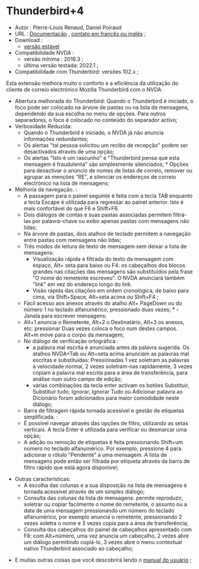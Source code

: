 # Thunderbird+4 #

* Autor : Pierre-Louis Renaud, Daniel Poiraud
* URL : [Documentação](http://www.rptools.org/Outils-DV/NVDA-ThunderbirdPlus-pt.html) , [contato em francês ou inglês](http://www.rptools.org/Outils-DV/contact.html) ;
* Download :
	* [versão estável][1]
* Compatibilidade NVDA :
	* versão mínima : 2019.3 ; 
	* última versão testada: 2022.1 ;
* Compatibilidade com Thunderbird: versões 102.x ;

Esta extensão melhora muito o conforto e a eficiência da utilização do cliente de correio electrónico Mozilla Thunderbird com o NVDA.

* Abertura melhorada do Thunderbird: 
Quando o Thunderbird é iniciado, o foco pode ser colocado na árvore de pastas ou na lista de mensagens, dependendo da sua escolha no menu de opções. Para outros separadores, o foco é colocado no conteúdo do separador activo;
* Verbosidade Reduzida:
	* Quando o Thunderbird é iniciado, o NVDA já não anuncia informações redundantes;
	* Os alertas "tal pessoa solicitou um recibo de recepção" podem ser desactivados através de uma opção;
	* Os alertas "Isto é um rascunho" e "Thunderbird pensa que esta mensagem é fraudulenta" são simplesmente silenciados;	* Opções para desactivar o anúncio de nomes de listas de correio, remover ou agrupar as menções "RE", e silenciar os endereços de correio electrónico na lista de mensagens;
* Melhoria da navegação. :
	* A passagem para o painel seguinte é feita com a tecla TAB enquanto a tecla Escape é utilizada para regressar ao painel anterior. Isto é mais confortável do que F6 e Shift+F6. 
	* Dois diálogos de contas e suas pastas associadas permitem filtrá-las por palavra-chave ou exibir apenas pastas com mensagens não lidas;
	* Na árvore de pastas, dois atalhos de teclado permitem a navegação entre pastas com mensagens não lidas;
	* Três modos de leitura de texto de mensagem sem deixar a lista de mensagens:
		* Visualização rápida e filtrada do texto da mensagem com espaço, Alt+ seta para baixo ou F4: os cabeçalhos dos blocos grandes nas citações das mensagens são substituídos pela frase "O nome do remetente escreveu". O NVDA anunciará também "link" em vez do endereço longo do link.
		* Visão rápida das citações em ordem cronológica, de baixo para cima, via Shift+Space, Alt+seta acima ou Shift+F4 ;
	* Fácil acesso aos anexos através do atalho Alt+ PageDown ou do número 1 no teclado alfanumérico, pressionado duas vezes; * - Janela para escrever mensagens:
	* Alt+1 anuncia o Remetente, Alt+2 o Destinatário, Alt+3 os anexos, etc. pressionar Duas vezes coloca o foco num destes campos. Alt+m move para  o corpo da mensagem;
	* No diálogo de verificação ortográfica : 
		* a palavra mal escrita é anunciada antes da palavra sugerida. Os atalhos NVDA+Tab ou Alt+seta acima anunciam as palavras mal escritas e substituídas: Pressionadas 1 vez soletram as palavras à velocidade normal, 2 vezes soletram-nas rapidamente, 3 vezes copiam a palavra mal escrita para a área de transferência, para análise num outro campo de edição; 
		* várias combinações da tecla enter activam os botões Substituir, Substituir tudo, Ignorar, Ignorar Tudo ou Adicionar palavra ao Dicionário foram adicionados para maior comodidade neste diálogo; 
	* Barra de filtragem rápida tornada acessível e gestão de etiquetas simplificada. :
	* É possível navegar através das opções de filtro, utilizando as setas verticais. A tecla Enter é utilizada para verificar ou desmarcar uma opção;
	* A adição ou remoção de etiquetas é feita pressionando Shift+um número no teclado alfanumérico. Por exemplo, pressione 4 para adicionar o rótulo "Pendente" a uma mensagem. A lista de mensagens pode então ser filtrada por etiqueta através da barra de filtro rápido que está agora disponível;
- Outras características:
	* A escolha das colunas e a sua disposição na lista de mensagens é tornada acessível através de um simples diálogo;
	* Consulta das colunas da lista de mensagens: permite reproduzir, soletrar ou copiar facilmente o nome do remetente, o assunto ou a data de uma mensagem pressionando um número do teclado alfanumérico, por exemplo anuncia o remetente, pressionando 2 vezes soletra o nome e 3 vezes copia para a área de transferência;
	* Consulta dos cabeçalhos do painel de cabeçalhos apresentado com F8: com Alt+número, uma vez anuncia um cabeçalho, 2 vezes abre um diálogo permitindo copiá-lo, 3 vezes abre o menu contextual nativo Thunderbird associado ao cabeçalho;
* E muitas outras coisas que você descobrirá lendo o [manual do usuário][2] ;


[1]: https://github.com/RPTools-org/ThunderbirdPlus/releases/download/v4.4/ThunderbirdPlus-v4.4-TB102.nvda-addon

[2]: http://www.rptools.org/Outils-DV/NVDA-ThunderbirdPlus-pt_PT.html
